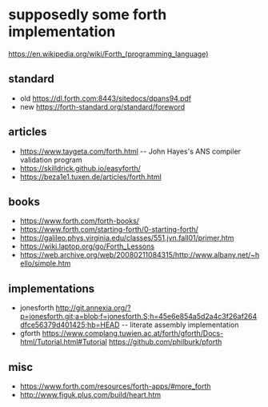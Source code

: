 # supposedly some forth implementation

https://en.wikipedia.org/wiki/Forth_(programming_language)

## standard
* old https://dl.forth.com:8443/sitedocs/dpans94.pdf
* new https://forth-standard.org/standard/foreword

## articles
* https://www.taygeta.com/forth.html -- John Hayes's ANS compiler validation program
* https://skilldrick.github.io/easyforth/
* https://beza1e1.tuxen.de/articles/forth.html

## books
* https://www.forth.com/forth-books/
* https://www.forth.com/starting-forth/0-starting-forth/
* https://galileo.phys.virginia.edu/classes/551.jvn.fall01/primer.htm
* https://wiki.laptop.org/go/Forth_Lessons
* https://web.archive.org/web/20080211084315/http://www.albany.net/~hello/simple.htm
 
## implementations
* jonesforth http://git.annexia.org/?p=jonesforth.git;a=blob;f=jonesforth.S;h=45e6e854a5d2a4c3f26af264dfce56379d401425;hb=HEAD -- literate assembly implementation
* gforth https://www.complang.tuwien.ac.at/forth/gforth/Docs-html/Tutorial.html#Tutorial
https://github.com/philburk/pforth

## misc
* https://www.forth.com/resources/forth-apps/#more_forth
* http://www.figuk.plus.com/build/heart.htm
